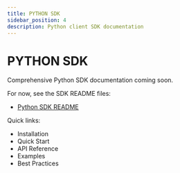 ```yaml
---
title: PYTHON SDK
sidebar_position: 4
description: Python client SDK documentation
---
```


# PYTHON SDK

Comprehensive Python SDK documentation coming soon.

For now, see the SDK README files:
- [Python SDK README](https://github.com/iyulab/loopai/tree/main/sdk/python)

Quick links:
- Installation
- Quick Start
- API Reference
- Examples
- Best Practices
